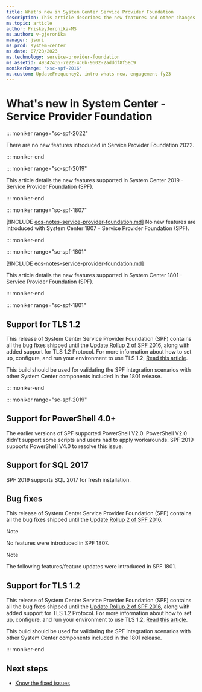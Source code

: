 ```yaml
---
title: What's new in System Center Service Provider Foundation
description: This article describes the new features and other changes in System Center Service Provider Foundation.
ms.topic: article
author: PriskeyJeronika-MS
ms.author: v-gjeronika
manager: jsuri
ms.prod: system-center
ms.date: 07/28/2023
ms.technology: service-provider-foundation
ms.assetid: 49342436-7e22-4c6b-9602-2adddf8f58c9
monikerRange: '>sc-spf-2016'
ms.custom: UpdateFrequency2, intro-whats-new, engagement-fy23
---
```


# What's new in System Center - Service Provider Foundation


::: moniker range="sc-spf-2022"

There are no new features introduced in Service Provider Foundation 2022.

::: moniker-end

::: moniker range="sc-spf-2019"

This article details the new features supported in System Center 2019 - Service Provider Foundation (SPF).

::: moniker-end

::: moniker range="sc-spf-1807"

[!INCLUDE [eos-notes-service-provider-foundation.md](../includes/eos-notes-service-provider-foundation.md)]
No new features are introduced with System Center 1807 - Service Provider Foundation (SPF).

::: moniker-end

::: moniker range="sc-spf-1801"

[!INCLUDE [eos-notes-service-provider-foundation.md](../includes/eos-notes-service-provider-foundation.md)]

This article details the new features supported in System Center 1801 - Service Provider Foundation (SPF).

::: moniker-end

::: moniker range="sc-spf-1801"

## Support for TLS 1.2

This release of System Center Service Provider Foundation (SPF) contains all the bug fixes shipped until the [Update Rollup 2 of SPF 2016](https://support.microsoft.com/help/3209598/update-rollup-2-for-system-center-2016-orchestrator-service-provider-f), along with added support for TLS 1.2 Protocol. For more information about how to set up, configure, and run your environment to use TLS 1.2, [Read this article](https://support.microsoft.com/help/4051111/tls-1-2-protocol-support-deployment-guide-for-system-center-2016).

This build should be used for validating the SPF integration scenarios with other System Center components included in the 1801 release.

::: moniker-end

::: moniker range="sc-spf-2019"

## Support for PowerShell 4.0+
The earlier versions of SPF supported PowerShell V2.0. PowerShell V2.0 didn't support some scripts and users had to apply workarounds. SPF 2019 supports PowerShell V4.0 to resolve this issue.

## Support for SQL 2017
SPF 2019 supports SQL 2017 for fresh installation.

## Bug fixes

This release of System Center Service Provider Foundation (SPF) contains all the bug fixes shipped until the [Update Rollup 2 of SPF 2016](https://support.microsoft.com/help/3209598/update-rollup-2-for-system-center-2016-orchestrator-service-provider-f).

> [!NOTE]
> No features were introduced in SPF 1807.

> [!NOTE]
> The following features/feature updates were introduced in SPF 1801.

## Support for TLS 1.2

This release of System Center Service Provider Foundation (SPF) contains all the bug fixes shipped until the [Update Rollup 2 of SPF 2016](https://support.microsoft.com/help/3209598/update-rollup-2-for-system-center-2016-orchestrator-service-provider-f), along with added support for TLS 1.2 Protocol. For more information about how to set up, configure, and run your environment to use TLS 1.2, [Read this article](https://support.microsoft.com/help/4051111/tls-1-2-protocol-support-deployment-guide-for-system-center-2016).

This build should be used for validating the SPF integration scenarios with other System Center components included in the 1801 release.

::: moniker-end

## Next steps

- [Know the fixed issues](./release-notes-spf.md)
